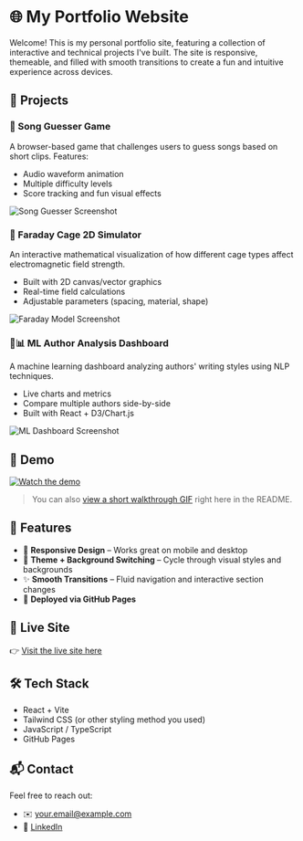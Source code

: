 # 🌐 My Portfolio Website

Welcome! This is my personal portfolio site, featuring a collection of interactive and technical projects I've built. The site is responsive, themeable, and filled with smooth transitions to create a fun and intuitive experience across devices.

## 🧠 Projects

### 🎵 Song Guesser Game
A browser-based game that challenges users to guess songs based on short clips. Features:
- Audio waveform animation
- Multiple difficulty levels
- Score tracking and fun visual effects

![Song Guesser Screenshot](./screenshots/song-guesser.png)

### 🧲 Faraday Cage 2D Simulator
An interactive mathematical visualization of how different cage types affect electromagnetic field strength.
- Built with 2D canvas/vector graphics
- Real-time field calculations
- Adjustable parameters (spacing, material, shape)

![Faraday Model Screenshot](./screenshots/faraday.png)

### 🧠📊 ML Author Analysis Dashboard
A machine learning dashboard analyzing authors' writing styles using NLP techniques.
- Live charts and metrics
- Compare multiple authors side-by-side
- Built with React + D3/Chart.js

![ML Dashboard Screenshot](./screenshots/ml-dashboard.png)

## 🎥 Demo

[![Watch the demo](https://img.youtube.com/vi/YOUR_VIDEO_ID/0.jpg)](https://www.youtube.com/watch?v=YOUR_VIDEO_ID)

> You can also [view a short walkthrough GIF](./assets/demo.gif) right here in the README.

## 📱 Features

- 📱 **Responsive Design** – Works great on mobile and desktop
- 🎨 **Theme + Background Switching** – Cycle through visual styles and backgrounds
- ✨ **Smooth Transitions** – Fluid navigation and interactive section changes
- 🚀 **Deployed via GitHub Pages**

## 🔗 Live Site

👉 [Visit the live site here](https://yourusername.github.io/your-repo-name)

## 🛠️ Tech Stack

- React + Vite
- Tailwind CSS (or other styling method you used)
- JavaScript / TypeScript
- GitHub Pages

## 📬 Contact

Feel free to reach out:
- ✉️ [your.email@example.com](mailto:your.email@example.com)
- 💼 [LinkedIn](https://linkedin.com/in/yourname)